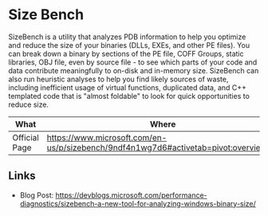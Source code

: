# Size Bench

SizeBench is a utility that analyzes PDB information to help you optimize and reduce the size of your binaries (DLLs, EXEs, and other PE files). You can break down a binary by sections of the PE file, COFF Groups, static libraries, OBJ file, even by source file - to see which parts of your code and data contribute meaningfully to on-disk and in-memory size. SizeBench can also run heuristic analyses to help you find likely sources of waste, including inefficient usage of virtual functions, duplicated data, and C++ templated code that is "almost foldable" to look for quick opportunities to reduce size.

| What          | Where                                                                                  |
|---------------|----------------------------------------------------------------------------------------|
| Official Page | <https://www.microsoft.com/en-us/p/sizebench/9ndf4n1wg7d6#activetab=pivot:overviewtab> |

## Links

- Blog Post: <https://devblogs.microsoft.com/performance-diagnostics/sizebench-a-new-tool-for-analyzing-windows-binary-size/>
